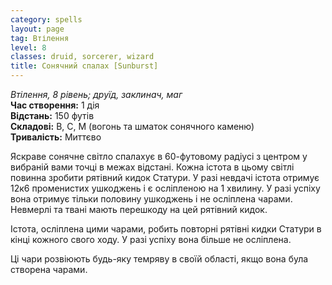 ```yaml
---
category: spells
layout: page
tag: Втілення
level: 8
classes: druid, sorcerer, wizard
title: Сонячний спалах [Sunburst]
---
```


_Втілення, 8 рівень; друїд, заклинач, маг_    
**Час створення:** 1 дія    
**Відстань:** 150 футів    
**Складові:** В, С, М (вогонь та шматок сонячного каменю)    
**Тривалість:** Миттєво    

Яскраве сонячне світло спалахує в 60-футовому радіусі з центром у вибраній вами точці в межах відстані. Кожна істота в цьому світлі повинна зробити рятівний кидок Статури. У разі невдачі істота отримує 12к6 променистих ушкоджень і є осліпленою на 1 хвилину. У разі успіху вона отримує тільки половину ушкоджень і не осліплена чарами. Невмерлі та твані мають перешкоду на цей рятівний кидок.    

Істота, осліплена цими чарами, робить повторні рятівні кидки Статури в кінці кожного свого ходу. У разі успіху вона більше не осліплена.    

Ці чари розвіюють будь-яку темряву в своїй області, якщо вона була створена чарами. 
